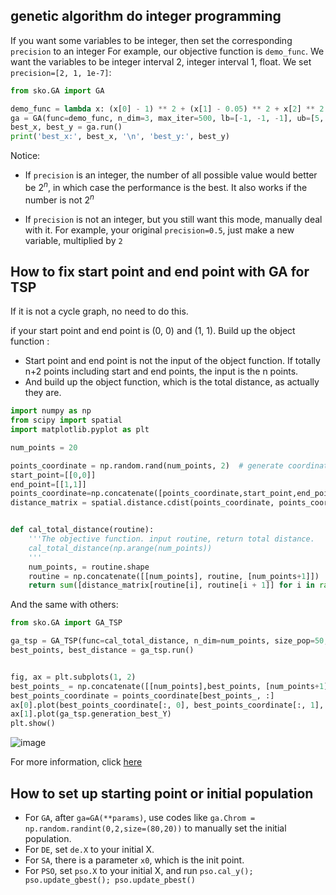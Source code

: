 
## genetic algorithm do integer programming

If you want some variables to be integer, then set the corresponding `precision` to an integer
For example, our objective function is `demo_func`. We want the variables to be integer interval 2, integer interval 1, float. We set `precision=[2, 1, 1e-7]`:
```python
from sko.GA import GA

demo_func = lambda x: (x[0] - 1) ** 2 + (x[1] - 0.05) ** 2 + x[2] ** 2
ga = GA(func=demo_func, n_dim=3, max_iter=500, lb=[-1, -1, -1], ub=[5, 1, 1], precision=[2, 1, 1e-7])
best_x, best_y = ga.run()
print('best_x:', best_x, '\n', 'best_y:', best_y)
```

Notice:
- If `precision` is an integer, the number of all possible value would better be $2^n$, in which case the performance is the best. It also works if the number is not $2^n$
<!-- - if `precision` is an integer, and the number of all possible value is not $2^n$, `GA` do these:
    1. Modify `ub` bigger, making the number of all possible value to be $2^n$
    2. Add an **unequal constraint**, and use penalty function to deal with it
    3. If your **equal constraint** `constraint_eq` 和 **unequal constraint** `constraint_ueq` is too much, the performance is not too good. you may want to manually deal with it. -->
- If `precision` is not an integer, but you still want this mode, manually deal with it. For example, your original `precision=0.5`, just make a new variable, multiplied by `2`



## How to fix start point and end point with GA for TSP
If it is not a cycle graph, no need to do this.

if your start point and end point is (0, 0) and (1, 1). Build up the object function :
- Start point and end point is not the input of the object function. If totally n+2 points including start and end points, the input is the n points.
- And build up the object function, which is the total distance, as actually they are.


```python
import numpy as np
from scipy import spatial
import matplotlib.pyplot as plt

num_points = 20

points_coordinate = np.random.rand(num_points, 2)  # generate coordinate of points
start_point=[[0,0]]
end_point=[[1,1]]
points_coordinate=np.concatenate([points_coordinate,start_point,end_point])
distance_matrix = spatial.distance.cdist(points_coordinate, points_coordinate, metric='euclidean')


def cal_total_distance(routine):
    '''The objective function. input routine, return total distance.
    cal_total_distance(np.arange(num_points))
    '''
    num_points, = routine.shape
    routine = np.concatenate([[num_points], routine, [num_points+1]])
    return sum([distance_matrix[routine[i], routine[i + 1]] for i in range(num_points+2-1)])
```

And the same with others:
```python
from sko.GA import GA_TSP

ga_tsp = GA_TSP(func=cal_total_distance, n_dim=num_points, size_pop=50, max_iter=500, prob_mut=1)
best_points, best_distance = ga_tsp.run()


fig, ax = plt.subplots(1, 2)
best_points_ = np.concatenate([[num_points],best_points, [num_points+1]])
best_points_coordinate = points_coordinate[best_points_, :]
ax[0].plot(best_points_coordinate[:, 0], best_points_coordinate[:, 1], 'o-r')
ax[1].plot(ga_tsp.generation_best_Y)
plt.show()
```

![image](https://user-images.githubusercontent.com/19920283/83831463-0ac6a400-a71a-11ea-8692-beac5f465111.png)

For more information, click [here](https://github.com/guofei9987/scikit-opt/issues/58)

## How to set up starting point or initial population

- For `GA`, after `ga=GA(**params)`, use codes like `ga.Chrom = np.random.randint(0,2,size=(80,20))` to manually set the initial population.  
- For `DE`, set `de.X` to your initial X.  
- For `SA`, there is a parameter `x0`, which is the init point.
- For `PSO`, set `pso.X` to your initial X, and run `pso.cal_y(); pso.update_gbest(); pso.update_pbest()`
